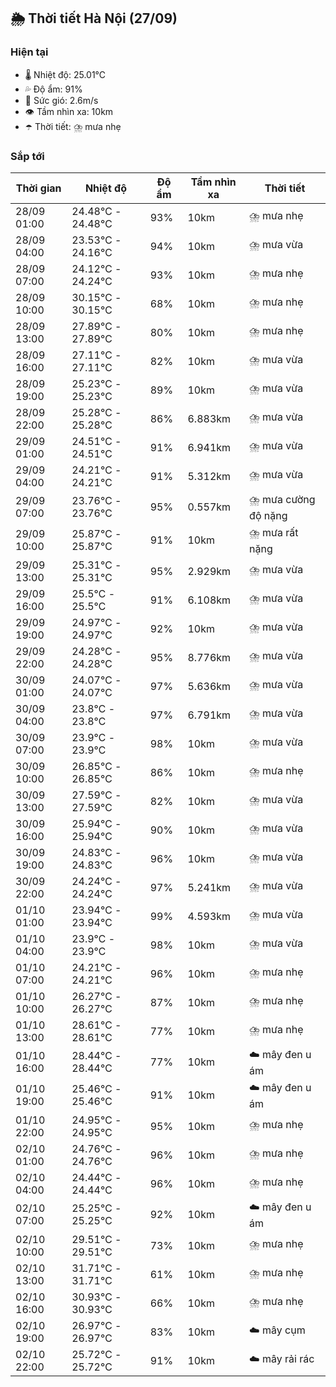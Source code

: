 ## 🌦️ Thời tiết Hà Nội (27/09)

### Hiện tại

- 🌡️ Nhiệt độ: 25.01℃
- 💦 Độ ẩm: 91%
- 💨 Sức gió: 2.6m/s
- 👁️ Tầm nhìn xa: 10km
- ☂️ Thời tiết: ⛈️ mưa nhẹ

### Sắp tới

| Thời gian | Nhiệt độ | Độ ẩm | Tầm nhìn xa | Thời tiết |
| --- | --- | --- | --- | --- |
| 28/09 01:00 | 24.48℃ - 24.48℃ | 93% | 10km | ⛈️ mưa nhẹ |
| 28/09 04:00 | 23.53℃ - 24.16℃ | 94% | 10km | ⛈️ mưa vừa |
| 28/09 07:00 | 24.12℃ - 24.24℃ | 93% | 10km | ⛈️ mưa nhẹ |
| 28/09 10:00 | 30.15℃ - 30.15℃ | 68% | 10km | ⛈️ mưa nhẹ |
| 28/09 13:00 | 27.89℃ - 27.89℃ | 80% | 10km | ⛈️ mưa nhẹ |
| 28/09 16:00 | 27.11℃ - 27.11℃ | 82% | 10km | ⛈️ mưa vừa |
| 28/09 19:00 | 25.23℃ - 25.23℃ | 89% | 10km | ⛈️ mưa vừa |
| 28/09 22:00 | 25.28℃ - 25.28℃ | 86% | 6.883km | ⛈️ mưa vừa |
| 29/09 01:00 | 24.51℃ - 24.51℃ | 91% | 6.941km | ⛈️ mưa vừa |
| 29/09 04:00 | 24.21℃ - 24.21℃ | 91% | 5.312km | ⛈️ mưa vừa |
| 29/09 07:00 | 23.76℃ - 23.76℃ | 95% | 0.557km | ⛈️ mưa cường độ nặng |
| 29/09 10:00 | 25.87℃ - 25.87℃ | 91% | 10km | ⛈️ mưa rất nặng |
| 29/09 13:00 | 25.31℃ - 25.31℃ | 95% | 2.929km | ⛈️ mưa vừa |
| 29/09 16:00 | 25.5℃ - 25.5℃ | 91% | 6.108km | ⛈️ mưa vừa |
| 29/09 19:00 | 24.97℃ - 24.97℃ | 92% | 10km | ⛈️ mưa vừa |
| 29/09 22:00 | 24.28℃ - 24.28℃ | 95% | 8.776km | ⛈️ mưa vừa |
| 30/09 01:00 | 24.07℃ - 24.07℃ | 97% | 5.636km | ⛈️ mưa vừa |
| 30/09 04:00 | 23.8℃ - 23.8℃ | 97% | 6.791km | ⛈️ mưa vừa |
| 30/09 07:00 | 23.9℃ - 23.9℃ | 98% | 10km | ⛈️ mưa vừa |
| 30/09 10:00 | 26.85℃ - 26.85℃ | 86% | 10km | ⛈️ mưa nhẹ |
| 30/09 13:00 | 27.59℃ - 27.59℃ | 82% | 10km | ⛈️ mưa vừa |
| 30/09 16:00 | 25.94℃ - 25.94℃ | 90% | 10km | ⛈️ mưa vừa |
| 30/09 19:00 | 24.83℃ - 24.83℃ | 96% | 10km | ⛈️ mưa vừa |
| 30/09 22:00 | 24.24℃ - 24.24℃ | 97% | 5.241km | ⛈️ mưa vừa |
| 01/10 01:00 | 23.94℃ - 23.94℃ | 99% | 4.593km | ⛈️ mưa vừa |
| 01/10 04:00 | 23.9℃ - 23.9℃ | 98% | 10km | ⛈️ mưa vừa |
| 01/10 07:00 | 24.21℃ - 24.21℃ | 96% | 10km | ⛈️ mưa nhẹ |
| 01/10 10:00 | 26.27℃ - 26.27℃ | 87% | 10km | ⛈️ mưa nhẹ |
| 01/10 13:00 | 28.61℃ - 28.61℃ | 77% | 10km | ⛈️ mưa nhẹ |
| 01/10 16:00 | 28.44℃ - 28.44℃ | 77% | 10km | ☁️ mây đen u ám |
| 01/10 19:00 | 25.46℃ - 25.46℃ | 91% | 10km | ☁️ mây đen u ám |
| 01/10 22:00 | 24.95℃ - 24.95℃ | 95% | 10km | ⛈️ mưa nhẹ |
| 02/10 01:00 | 24.76℃ - 24.76℃ | 96% | 10km | ⛈️ mưa nhẹ |
| 02/10 04:00 | 24.44℃ - 24.44℃ | 96% | 10km | ⛈️ mưa nhẹ |
| 02/10 07:00 | 25.25℃ - 25.25℃ | 92% | 10km | ☁️ mây đen u ám |
| 02/10 10:00 | 29.51℃ - 29.51℃ | 73% | 10km | ⛈️ mưa nhẹ |
| 02/10 13:00 | 31.71℃ - 31.71℃ | 61% | 10km | ⛈️ mưa nhẹ |
| 02/10 16:00 | 30.93℃ - 30.93℃ | 66% | 10km | ⛈️ mưa nhẹ |
| 02/10 19:00 | 26.97℃ - 26.97℃ | 83% | 10km | ☁️ mây cụm |
| 02/10 22:00 | 25.72℃ - 25.72℃ | 91% | 10km | ☁️ mây rải rác |
